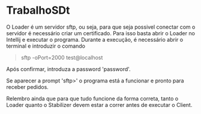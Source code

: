 # TrabalhoSDt
O Loader é um servidor sftp, ou seja, para que seja possivel conectar com o servidor é necessário criar um certificado.
Para isso basta abrir o Loader no Intellij e executar o programa.
Durante a execução, é necessário abrir o terminal e introduzir o comando
> sftp -oPort=2000 test@localhost 

Após confirmar, introduza a password 'password'.

Se aparecer a prompt 'sftp>' o programa está a funcionar e pronto para receber pedidos.

Relembro ainda que para que tudo funcione da forma correta, tanto o Loader quanto o Stabilizer devem estar a correr antes de executar o Client.
